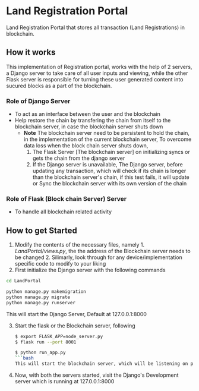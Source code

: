 # Land Registration Portal
Land Registration Portal that stores all transaction (Land Registrations) in blockchain.

## How it works
This implementation of Registration portal, works with the help of 2 servers, a Django server to take care of all user inputs and viewing, while the other Flask server is responsible for turning these user generated content into sucured blocks as a part of the blockchain.

### Role of Django Server 
  * To act as an interface between the user and the blockchain
  * Help restore the chain by transfering the chain from itself to the blockchain server, in case the blockchain server shuts down
    * **Note** The blockchain server need to be persistent to hold the chain, in the implementation of the current blockchain server, To overcome data loss when the block chain server shuts down, 
      1. The Flask Server [The blockchain server] on initializing syncs or gets the chain from the django server
      2. If the Django server is unavailable, The Django server, before updating any transaction, which will check if its chain is longer than the blockchain server's chain, if this test fails, it will update or Sync the blockchain server with its own version of the chain

### Role of Flask (Block chain Server) Server
  * To handle all blockchain related activity
  
## How to get Started
  1. Modify the contents of the necessary files, namely
    1. _LandPortal/views.py_, the the address of the Blockchain server needs to be changed
    2. Silimarly, look through for any device/implementation specific code to modify to your liking
  2. First initialize the Django server with the following commands
  ```bash
  cd LandPortal
  
  python manage.py makemigration
  python manage.py migrate
  python manage.py runserver
  ```
  This will start the Django Server, Default at 127.0.0.1:8000
  
  3. Start the flask or the Blockchain server, following 
      ```bash
      $ export FLASK_APP=node_server.py
      $ flask run --port 8001
      
      $ python run_app.py
      ```bash
      This will start the blockchain server, which will be listening on port 8001
      
  4. Now, with both the servers started, visit the Django's Development server which is running at 127.0.0.1:8000
